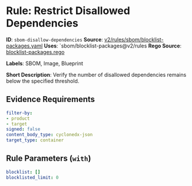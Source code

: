 # Rule: Restrict Disallowed Dependencies

**ID**: `sbom-disallow-dependencies`
**Source**: [v2/rules/sbom/blocklist-packages.yaml](https://github.com/scribe-public/sample-policies/v2/rules/sbom/blocklist-packages.yaml)
**Uses**: `sbom/blocklist-packages@v2/rules
**Rego Source**: [blocklist-packages.rego](https://github.com/scribe-public/sample-policies/v2/rules/sbom/blocklist-packages.rego)

**Labels**: SBOM, Image, Blueprint

**Short Description**: Verify the number of disallowed dependencies remains below the specified threshold.

## Evidence Requirements

```yaml
filter-by:
- product
- target
signed: false
content_body_type: cyclonedx-json
target_type: container
```
## Rule Parameters (`with`)

```yaml
blocklist: []
blocklisted_limit: 0
```
